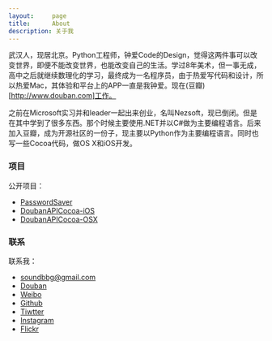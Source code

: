 ```yaml
---
layout:     page
title:      About
description: 关于我
---
```

武汉人，现居北京。Python工程师，钟爱Code的Design，觉得这两件事可以改变世界，即便不能改变世界，也能改变自己的生活。学过8年美术，但一事无成，高中之后就继续数理化的学习，最终成为一名程序员，由于热爱写代码和设计，所以热爱Mac，其体验和平台上的APP一直是我钟爱。现在(豆瓣)[http://www.douban.com]工作。

之前在Microsoft实习并和leader一起出来创业，名叫Nezsoft，现已倒闭。但是在其中学到了很多东西。那个时候主要使用.NET并以C#做为主要编程语言。后来加入豆瓣，成为开源社区的一份子，现主要以Python作为主要编程语言。同时也写一些Cocoa代码，做OS X和iOS开发。

### 项目 ###

公开项目：

* [PasswordSaver](/release/password/)
* [DoubanAPICocoa-iOS](https://github.com/GuoJing/DoubanAPICocoa-iOS)
* [DoubanAPICocoa-OSX](https://github.com/GuoJing/DoubanAPICocoa-OSX)

### 联系 ###

联系我：

* soundbbg@gmail.com
* [Douban](http://www.douban.com/people/JGuo/)
* [Weibo](http://weibo.com/soundbbg/)
* [Github](http://www.github.com/guojing)
* [Tiwtter](https://twitter.com/guojing)
* [Instagram](http://instagram.com/soundbbg)
* [Flickr](http://www.flickr.com/photos/soundbbg)
